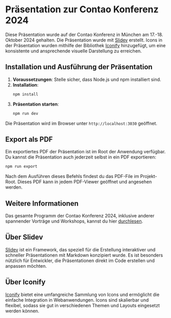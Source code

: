 # Präsentation zur Contao Konferenz 2024

Diese Präsentation wurde auf der Contao Konferenz in München am 17.-18. Oktober 2024 gehalten. 
Die Präsentation wurde mit [Slidev](https://sli.dev/) erstellt. Icons in der Präsentation wurden mithilfe der Bibliothek [Iconify](https://iconify.design/) hinzugefügt, um eine konsistente und ansprechende visuelle Darstellung zu erreichen.

## Installation und Ausführung der Präsentation

1. **Voraussetzungen**: Stelle sicher, dass Node.js und npm installiert sind.
2. **Installation**:
   ```bash
   npm install
   ```
3. **Präsentation starten**:
   ```bash
   npm run dev
   ```

Die Präsentation wird im Browser unter `http://localhost:3030` geöffnet.

## Export als PDF
Ein exportiertes PDF der Präsentation ist im Root der Anwendung verfügbar. Du kannst die Präsentation auch jederzeit selbst in ein PDF exportieren:

```bash
npm run export
```

Nach dem Ausführen dieses Befehls findest du das PDF-File im Projekt-Root. Dieses PDF kann in jedem PDF-Viewer geöffnet und angesehen werden.

## Weitere Informationen
Das gesamte Programm der Contao Konferenz 2024, inklusive anderer spannender Vorträge und Workshops, kannst du hier [durchlesen](https://contao.org/de/news/contao-konferenz-2024-das-programm-steht).

## Über Slidev
[Slidev](https://sli.dev/) ist ein Framework, das speziell für die Erstellung interaktiver und schneller Präsentationen mit Markdown konzipiert wurde. Es ist besonders nützlich für Entwickler, die Präsentationen direkt im Code erstellen und anpassen möchten.

## Über Iconify
[Iconify](https://iconify.design/) bietet eine umfangreiche Sammlung von Icons und ermöglicht die einfache Integration in Webanwendungen. Icons sind skalierbar und flexibel, sodass sie gut in verschiedenen Themen und Layouts eingesetzt werden können.